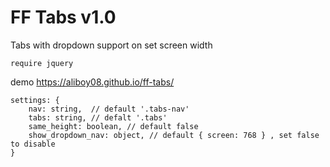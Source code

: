 # FF Tabs v1.0

Tabs with dropdown support on set screen width

`require jquery`

demo https://aliboy08.github.io/ff-tabs/

```
settings: {
    nav: string,  // default '.tabs-nav'
    tabs: string, // defalt '.tabs'
    same_height: boolean, // default false
    show_dropdown_nav: object, // default { screen: 768 } , set false to disable
}
```
